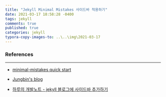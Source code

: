 ```yaml
---
title: "Jekyll Minimal Mistakes 사이드바 적용하기"
date: 2021-03-17 18:58:28 -0400
tags: jekyll
comments: true
published: true
categories: jekyll
typora-copy-images-to: ..\..\img\2021-03-17
---
```








### References

---

- [minimal-mistakes quick start](https://mmistakes.github.io/minimal-mistakes/docs/quick-start-guide/)

- [Jungbin's blog](https://blog.jungbin.kim/blog/2018/02/22/apply-sidebar-minimalmistake-jekyll.html)

- [하루의 개발노트 - jekyll 블로그에 사이드바 추가하기](https://jhlov.github.io/jekyll-%EB%B8%94%EB%A1%9C%EA%B7%B8%EC%97%90-%EC%82%AC%EC%9D%B4%EB%93%9C%EB%B0%94-%EC%B6%94%EA%B0%80%ED%95%98%EA%B8%B0/)

